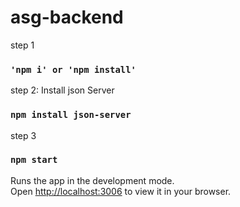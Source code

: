 # asg-backend

step 1

### `'npm i' or 'npm install'`

step 2: Install json Server

### `npm install json-server`

step 3

### `npm start`
Runs the app in the development mode.\
Open [http://localhost:3006](http://localhost:3006) to view it in your browser.

